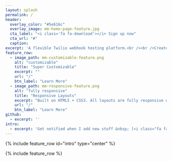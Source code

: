 ```yaml
---
layout: splash
permalink: /
header:
  overlay_color: "#5e616c"
  overlay_image: mm-home-page-feature.jpg
  cta_label: "<i class='fa fa-download'></i> Sign up now"
  cta_url: "#"
  caption:
excerpt: 'A flexible Twilio webhook hosting platform.<br /><br />Create quick single-purpose webhooks to handle incoming calls, messages, or anything you need your Twilio webhooks to do all in node.js<br /><br />'
feature_row:
  - image_path: mm-customizable-feature.png
    alt: "customizable"
    title: "Super Customizable"
    excerpt: ""
    url: "/"
    btn_label: "Learn More"
  - image_path: mm-responsive-feature.png
    alt: "fully responsive"
    title: "Responsive Layouts"
    excerpt: "Built on HTML5 + CSS3. All layouts are fully responsive with helpers to augment your content."
    url: "/"
    btn_label: "Learn More"
github:
  - excerpt: ''
intro:
  - excerpt: 'Get notified when I add new stuff &nbsp; [<i class="fa fa-twitter"></i> @freekrai](https://twitter.com/freekrai){: .btn .btn--twitter}'
---
```


{% include feature_row id="intro" type="center" %}

{% include feature_row %}
